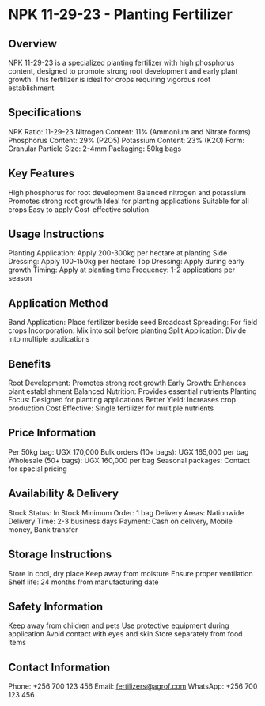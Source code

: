 # NPK 11-29-23 - Planting Fertilizer

## Overview
NPK 11-29-23 is a specialized planting fertilizer with high phosphorus content, designed to promote strong root development and early plant growth. This fertilizer is ideal for crops requiring vigorous root establishment.

## Specifications
NPK Ratio: 11-29-23
Nitrogen Content: 11% (Ammonium and Nitrate forms)
Phosphorus Content: 29% (P2O5)
Potassium Content: 23% (K2O)
Form: Granular
Particle Size: 2-4mm
Packaging: 50kg bags

## Key Features
High phosphorus for root development
Balanced nitrogen and potassium
Promotes strong root growth
Ideal for planting applications
Suitable for all crops
Easy to apply
Cost-effective solution

## Usage Instructions
Planting Application: Apply 200-300kg per hectare at planting
Side Dressing: Apply 100-150kg per hectare
Top Dressing: Apply during early growth
Timing: Apply at planting time
Frequency: 1-2 applications per season

## Application Method
Band Application: Place fertilizer beside seed
Broadcast Spreading: For field crops
Incorporation: Mix into soil before planting
Split Application: Divide into multiple applications

## Benefits
Root Development: Promotes strong root growth
Early Growth: Enhances plant establishment
Balanced Nutrition: Provides essential nutrients
Planting Focus: Designed for planting applications
Better Yield: Increases crop production
Cost Effective: Single fertilizer for multiple nutrients

## Price Information
Per 50kg bag: UGX 170,000
Bulk orders (10+ bags): UGX 165,000 per bag
Wholesale (50+ bags): UGX 160,000 per bag
Seasonal packages: Contact for special pricing

## Availability & Delivery
Stock Status: In Stock
Minimum Order: 1 bag
Delivery Areas: Nationwide
Delivery Time: 2-3 business days
Payment: Cash on delivery, Mobile money, Bank transfer

## Storage Instructions
Store in cool, dry place
Keep away from moisture
Ensure proper ventilation
Shelf life: 24 months from manufacturing date

## Safety Information
Keep away from children and pets
Use protective equipment during application
Avoid contact with eyes and skin
Store separately from food items

## Contact Information
Phone: +256 700 123 456
Email: fertilizers@agrof.com
WhatsApp: +256 700 123 456

